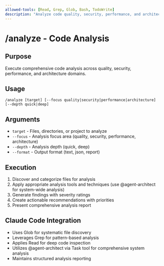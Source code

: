```yaml
---
allowed-tools: [Read, Grep, Glob, Bash, TodoWrite]
description: "Analyze code quality, security, performance, and architecture"
---
```


# /analyze - Code Analysis

## Purpose
Execute comprehensive code analysis across quality, security, performance, and architecture domains.

## Usage
```
/analyze [target] [--focus quality|security|performance|architecture] [--depth quick|deep]
```

## Arguments
- `target` - Files, directories, or project to analyze
- `--focus` - Analysis focus area (quality, security, performance, architecture)
- `--depth` - Analysis depth (quick, deep)
- `--format` - Output format (text, json, report)

## Execution
1. Discover and categorize files for analysis
2. Apply appropriate analysis tools and techniques (use @agent-architect for system-wide analysis)
3. Generate findings with severity ratings
4. Create actionable recommendations with priorities
5. Present comprehensive analysis report

## Claude Code Integration
- Uses Glob for systematic file discovery
- Leverages Grep for pattern-based analysis
- Applies Read for deep code inspection
- Utilizes @agent-architect via Task tool for comprehensive system analysis
- Maintains structured analysis reporting
